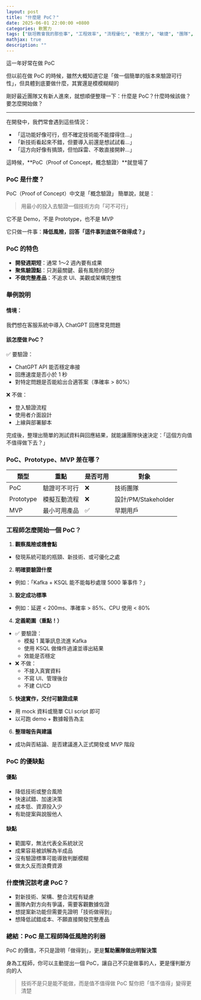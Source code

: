 ```yaml
---
layout: post
title: "什麼是 PoC？"
date: 2025-06-01 22:00:00 +0800
categories: 軟實力
tags: ["鈦坦教會我的那些事", "工程效率", "流程優化", "軟實力", "敏捷", "團隊", "管理"]
mathjax: true
description: ""
---
```


這一年好常在做 PoC

但以前在做 PoC 的時候，雖然大概知道它是「做一個簡單的版本來驗證可行性」，但具體到底要做什麼，其實還是模模糊糊的

剛好最近團隊又有新人進來，就想順便整理一下：什麼是 PoC？什麼時候該做？要怎麼開始做？

---

在開發中，我們常會遇到這些情況：

- 「這功能好像可行，但不確定技術能不能撐得住…」
- 「新技術看起來不錯，但要導入前還是想試試看…」
- 「這方向好像有搞頭，但怕踩雷、不敢直接開幹…」

這時候，**PoC（Proof of Concept，概念驗證）**就登場了

### PoC 是什麼？

PoC（Proof of Concept）中文是「概念驗證」
簡單說，就是：

> 用最小的投入去驗證一個技術方向「可不可行」

它不是 Demo，不是 Prototype，也不是 MVP

它只做一件事：**降低風險，回答「這件事到底做不做得成？」**

### PoC 的特色

- **開發週期短**：通常 1～2 週內要有成果  
- **聚焦驗證點**：只測最關鍵、最有風險的部分  
- **不做完整產品**：不追求 UI、美觀或架構完整性

### 舉例說明

#### 情境：
我們想在客服系統中導入 ChatGPT 回應常見問題

#### 該怎麼做 PoC？

✅ 要驗證：
- ChatGPT API 能否穩定串接
- 回應速度是否小於 1 秒
- 對特定問題是否能給出合適答案（準確率 > 80%）

❌ 不做：
- 登入驗證流程
- 使用者介面設計
- 上線與部署腳本

完成後，整理出簡單的測試資料與回應結果，就能讓團隊快速決定：「這個方向值不值得做下去？」

### PoC、Prototype、MVP 差在哪？

| 類型 | 重點 | 是否可用 | 對象 |
|------|------|----------|------|
| PoC | 驗證可不可行 | ❌ | 技術團隊 |
| Prototype | 模擬互動流程 | ❌ | 設計/PM/Stakeholder |
| MVP | 最小可用產品 | ✅ | 早期用戶 |

### 工程師怎麼開始一個 PoC？

1. **觀察風險或機會點**
  - 發現系統可能的瓶頸、新技術、或可優化之處

2. **明確要驗證什麼**
  - 例如：「Kafka + KSQL 能不能每秒處理 5000 筆事件？」

3. **設定成功標準**
  - 例如：延遲 < 200ms、準確率 > 85%、CPU 使用 < 80%

4. **定義範圍（重點！）**
- ✅ 要驗證：
  - 模擬 1 萬筆訊息流進 Kafka
  - 使用 KSQL 做條件過濾並導出結果
  - 效能是否穩定
- ❌ 不做：
  - 不接入真實資料
  - 不寫 UI、管理後台
  - 不建 CI/CD

5. **快速實作，交付可驗證成果**
  - 用 mock 資料或簡單 CLI script 即可
  - 以可跑 demo + 數據報告為主

6. **整理報告與建議**
  - 成功與否結論、是否建議進入正式開發或 MVP 階段

### PoC 的優缺點

#### 優點

- 降低技術或整合風險
- 快速試錯、加速決策
- 成本低、資源投入少
- 有助提案與說服他人

#### 缺點

- 範圍窄，無法代表全系統狀況
- 成果容易被誤解為半成品
- 沒有驗證標準可能導致判斷模糊
- 做太久反而浪費資源

### 什麼情況該考慮 PoC？

- 對新技術、架構、整合流程有疑慮
- 團隊內對方向有爭議，需要客觀數據佐證
- 想提案新功能但需要先證明「技術做得到」
- 想降低試錯成本、不願直接開發完整產品

### 總結：PoC 是工程師降低風險的利器

PoC 的價值，不只是證明「做得到」，更是**幫助團隊做出明智決策**

身為工程師，你可以主動提出一個 PoC，讓自己不只是做事的人，更是懂判斷方向的人

> 技術不是只是能不能做，而是值不值得做
> PoC 幫你把「值不值得」變得更清楚
